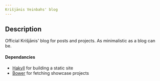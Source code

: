```yaml
---
Krišjānis Veinbahs' blog
---
```


## Description

Official Krišjānis' blog for posts and projects.
As minimalistic as a blog can be.

#### Dependancies
* [Hakyll](https://jaspervdj.be/hakyll/) for building a static site
* [Bower](https://bower.io/) for fetching showcase projects

